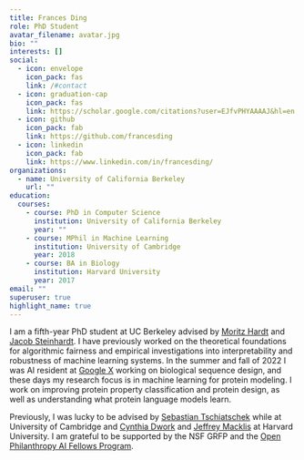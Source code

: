 ```yaml
---
title: Frances Ding
role: PhD Student
avatar_filename: avatar.jpg
bio: ""
interests: []
social:
  - icon: envelope
    icon_pack: fas
    link: /#contact
  - icon: graduation-cap
    icon_pack: fas
    link: https://scholar.google.com/citations?user=EJfvPHYAAAAJ&hl=en
  - icon: github
    icon_pack: fab
    link: https://github.com/francesding
  - icon: linkedin
    icon_pack: fab
    link: https://www.linkedin.com/in/francesding/
organizations:
  - name: University of California Berkeley
    url: ""
education:
  courses:
    - course: PhD in Computer Science
      institution: University of California Berkeley
      year: ""
    - course: MPhil in Machine Learning
      institution: University of Cambridge
      year: 2018
    - course: BA in Biology
      institution: Harvard University
      year: 2017
email: ""
superuser: true
highlight_name: true
---
```

I am a fifth-year PhD student at UC Berkeley advised by [Moritz Hardt](https://mrtz.org/) and [Jacob Steinhardt](https://jsteinhardt.stat.berkeley.edu/). I have previously worked on the theoretical foundations for algorithmic fairness and empirical investigations into interpretability and robustness of machine learning systems. In the summer and fall of 2022 I was AI resident at [Google X](https://x.company/) working on biological sequence design, and these days my research focus is in machine learning for protein modeling. I work on improving protein property classification and protein design, as well as understanding what protein language models learn. 

Previously, I was lucky to be advised by [Sebastian Tschiatschek](https://tschiatschek.net/) while at University of Cambridge and [Cynthia Dwork](https://dwork.seas.harvard.edu/) and [Jeffrey Macklis](https://macklislab.hscrb.harvard.edu/) at Harvard University. I am grateful to be supported by the NSF GRFP and the [Open Philanthropy AI Fellows Program](https://www.openphilanthropy.org/potential-risks-advanced-artificial-intelligence-the-open-phil-ai-fellowship/).
